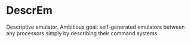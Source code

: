 # DescrEm
Descriptive emulator. Ambitious goal: self-generated emulators between any processors simply by describing their command systems
